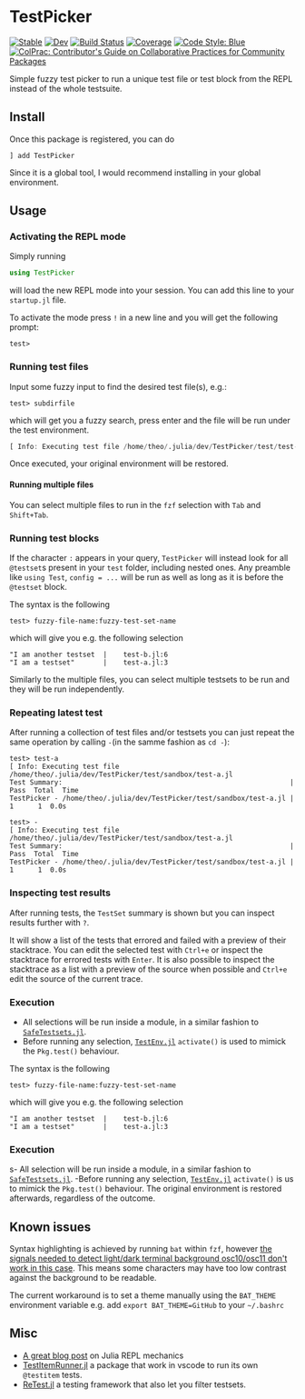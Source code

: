 # TestPicker

[![Stable](https://img.shields.io/badge/docs-stable-blue.svg)](https://theogf.dev/TestPicker.jl/stable/)
[![Dev](https://img.shields.io/badge/docs-dev-blue.svg)](https://theogf.dev/TestPicker.jl/dev/)
[![Build Status](https://github.com/theogf/TestPicker.jl/actions/workflows/CI.yml/badge.svg?branch=main)](https://github.com/theogf/TestPicker.jl/actions/workflows/CI.yml?query=branch%3Amain)
[![Coverage](https://codecov.io/gh/theogf/TestPicker.jl/branch/main/graph/badge.svg)](https://codecov.io/gh/theogf/TestPicker.jl)
[![Code Style: Blue](https://img.shields.io/badge/code%20style-blue-4495d1.svg)](https://github.com/invenia/BlueStyle)
[![ColPrac: Contributor's Guide on Collaborative Practices for Community Packages](https://img.shields.io/badge/ColPrac-Contributor's%20Guide-blueviolet)](https://github.com/SciML/ColPrac)

Simple fuzzy test picker to run a unique test file or test block from the REPL instead of the whole testsuite.

## Install

Once this package is registered, you can do 

```
] add TestPicker
```

Since it is a global tool, I would recommend installing in your global environment.

## Usage

### Activating the REPL mode

Simply running

```julia
using TestPicker
```

will load the new REPL mode into your session. You can add this line to your `startup.jl` file.

To activate the mode press `!` in a new line and you will get the following prompt:

```julia-repl
test> 
```

### Running test files

Input some fuzzy input to find the desired test file(s), e.g.:

```julia-repl
test> subdirfile
```

which will get you a fuzzy search, press enter and the file will be run under the test environment.

```julia
[ Info: Executing test file /home/theo/.julia/dev/TestPicker/test/test-subdir/test-file-c.jl
```

Once executed, your original environment will be restored.

#### Running multiple files

You can select multiple files to run in the `fzf` selection with `Tab` and `Shift+Tab`.

### Running test blocks

If the character `:` appears in your query, `TestPicker` will instead look for all `@testset`s present in your `test` folder, including nested ones. Any preamble like `using Test`, `config = ...` will be run as well as long as it is before the `@testset` block.

The syntax is the following

```julia-repl
test> fuzzy-file-name:fuzzy-test-set-name
```

which will give you e.g. the following selection

```
"I am another testset  |    test-b.jl:6
"I am a testset"       |    test-a.jl:3
```

Similarly to the multiple files, you can select multiple testsets to be run and they will be run independently.

### Repeating latest test

After running a collection of test files and/or testsets you can just repeat the same operation by calling `-`(in the samme fashion as `cd -`):

```
test> test-a
[ Info: Executing test file /home/theo/.julia/dev/TestPicker/test/sandbox/test-a.jl
Test Summary:                                                        | Pass  Total  Time
TestPicker - /home/theo/.julia/dev/TestPicker/test/sandbox/test-a.jl |    1      1  0.0s

test> -
[ Info: Executing test file /home/theo/.julia/dev/TestPicker/test/sandbox/test-a.jl
Test Summary:                                                        | Pass  Total  Time
TestPicker - /home/theo/.julia/dev/TestPicker/test/sandbox/test-a.jl |    1      1  0.0s
```

### Inspecting test results

After running tests, the `TestSet` summary is shown but you can inspect results further with `?`.

It will show a list of the tests that errored and failed with a preview of their stacktrace.
You can edit the selected test with `Ctrl+e` or inspect the stacktrace for errored tests with `Enter`.
It is also possible to inspect the stacktrace as a list with a preview of the source when possible and
`Ctrl+e` edit the source of the current trace.

### Execution

- All selections will be run inside a module, in a similar fashion to [`SafeTestsets.jl`](https://github.com/YingboMa/SafeTestsets.jl).
- Before running any selection, [`TestEnv.jl`](https://github.com/JuliaTesting/TestEnv.jl) `activate()` is used to mimick the `Pkg.test()` behaviour.

The syntax is the following

```julia-repl
test> fuzzy-file-name:fuzzy-test-set-name
```

which will give you e.g. the following selection

```
"I am another testset  |    test-b.jl:6
"I am a testset"       |    test-a.jl:3
```

### Execution
s- 
All selection will be run inside a module, in a similar fashion to [`SafeTestsets.jl`]().
-Before running any selection, [`TestEnv.jl`]() `activate()` is us to mimick the `Pkg.test()` behaviour. The original environment is restored afterwards, regardless of the outcome.

## Known issues

Syntax highlighting is achieved by running `bat` within `fzf`, however
[the signals needed to detect light/dark terminal background osc10/osc11 don't work in this case](https://github.com/junegunn/fzf/issues/4317).
This means some characters may have too low contrast against the background to be readable.

The current workaround is to set a theme manually using the `BAT_THEME` environment
variable e.g. add `export BAT_THEME=GitHub` to your `~/.bashrc` 

## Misc

- [A great blog post](https://erik-engheim.medium.com/exploring-julia-repl-internals-6b19667a7a62) on Julia REPL mechanics
- [TestItemRunner.jl](https://github.com/julia-vscode/TestItemRunner.jl) a package that work in vscode to run its own `@testitem` tests.
- [ReTest.jl](https://github.com/JuliaTesting/ReTest.jl) a testing framework that also let you filter testsets.

